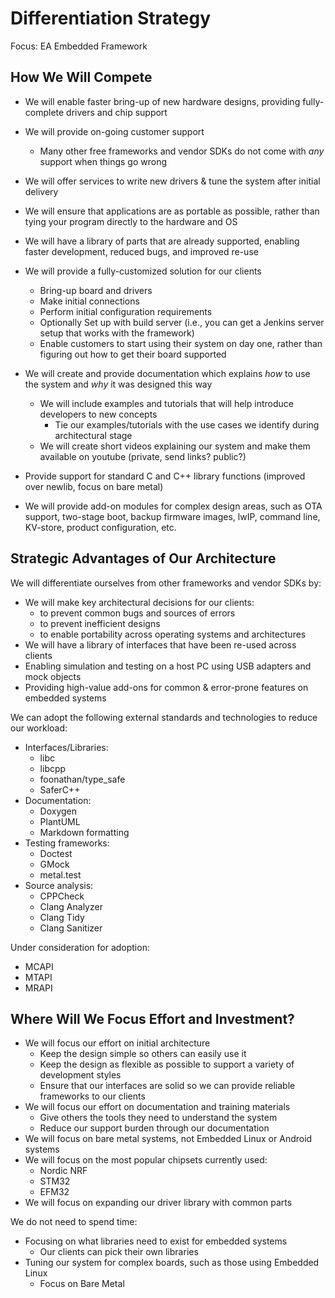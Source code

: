 # Differentiation Strategy

Focus: EA Embedded Framework

## How We Will Compete

* We will enable faster bring-up of new hardware designs, providing fully-complete drivers and chip support
* We will provide on-going customer support
	* Many other free frameworks and vendor SDKs do not come with *any* support when things go wrong
* We will offer services to write new drivers & tune the system after initial delivery
* We will ensure that applications are as portable as possible, rather than tying your program directly to the hardware and OS
* We will have a library of parts that are already supported, enabling faster development, reduced bugs, and improved re-use
* We will provide a fully-customized solution for our clients
	* Bring-up board and drivers
	* Make initial connections
	* Perform initial configuration requirements
	* Optionally Set up with build server (i.e., you can get a Jenkins server setup that works with the framework)
	* Enable customers to start using their system on day one, rather than figuring out how to get their board supported
* We will create and provide documentation which explains *how* to use the system and *why* it was designed this way
	* We will include examples and tutorials that will help introduce developers to new concepts
		* Tie our examples/tutorials with the use cases we identify during architectural stage
	* We will create short videos explaining our system and make them available on youtube (private, send links? public?)

* Provide support for standard C and C++ library functions (improved over newlib, focus on bare metal)
* We will provide add-on modules for complex design areas, such as OTA support, two-stage boot, backup firmware images, lwIP, command line, KV-store, product configuration, etc.

## Strategic Advantages of Our Architecture

We will differentiate ourselves from other frameworks and vendor SDKs by:

* We will make key architectural decisions for our clients:
	* to prevent common bugs and sources of errors
	* to prevent inefficient designs
	* to enable portability across operating systems and architectures
* We will have a library of interfaces that have been re-used across clients
* Enabling simulation and testing on a host PC using USB adapters and mock objects
* Providing high-value add-ons for common & error-prone features on embedded systems


We can adopt the following external standards and technologies to reduce our workload:

* Interfaces/Libraries:
	* libc
	* libcpp
	* foonathan/type_safe
	* SaferC++
* Documentation:
	* Doxygen
	* PlantUML
	* Markdown formatting
* Testing frameworks:
	* Doctest
	* GMock
	* metal.test
* Source analysis:
	* CPPCheck
	* Clang Analyzer
	* Clang Tidy
	* Clang Sanitizer

Under consideration for adoption:

* MCAPI
* MTAPI
* MRAPI

## Where Will We Focus Effort and Investment?

* We will focus our effort on initial architecture
	* Keep the design simple so others can easily use it
	* Keep the design as flexible as possible to support a variety of development styles
	* Ensure that our interfaces are solid so we can provide reliable frameworks to our clients
* We will focus our effort on documentation and training materials
	* Give others the tools they need to understand the system
	* Reduce our support burden through our documentation
* We will focus on bare metal systems, not Embedded Linux or Android systems
* We will focus on the most popular chipsets currently used:
	* Nordic NRF
	* STM32
	* EFM32
* We will focus on expanding our driver library with common parts

We do not need to spend time:

* Focusing on what libraries need to exist for embedded systems
	* Our clients can pick their own libraries
* Tuning our system for complex boards, such as those using Embedded Linux
	* Focus on Bare Metal

